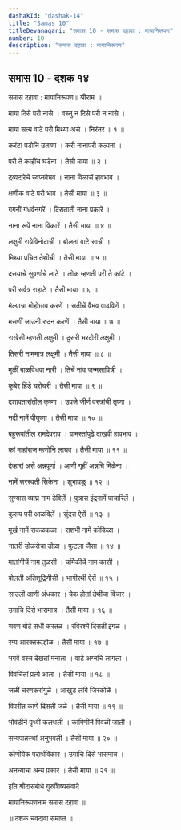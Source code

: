 ```yaml
---
dashakId: "dashak-14"
title: "Samas 10"
titleDevanagari: "समास 10 - समास दहावा : मायानिरूपण"
number: 10
description: "समास दहावा : मायानिरूपण"
---
```


## समास 10 - दशक १४

समास दहावा : मायानिरूपण॥ श्रीराम ॥

माया दिसे परी नासे । वस्तु न दिसे परी न नासे ।

माया सत्य वाटे परी मिथ्या असे । निरंतर ॥ १ ॥

करंटा पडोनि उताणा । करी नानापरी कल्पना ।

परी तें कांहींच घडेना । तैसी माया ॥ २ ॥

द्रव्यदारेचें स्वप्नवैभव । नाना विळासें हावभाव ।

क्षणीक वाटे परी भाव । तैसी माया ॥ ३ ॥

गगनीं गंधर्वनगरें । दिसताती नाना प्रकारें ।

नाना रूपें नाना विकारें । तैसी माया ॥ ४ ॥

लक्षुमी रायेविनोदाची । बोलतां वाटे साची ।

मिथ्या प्रचित तेथीची । तैसी माया ॥ ५ ॥

दसयाचे सुवर्णाचे लाटे । लोक म्हणती परी ते कांटे ।

परी सर्वत्र राहाटे । तैसी माया ॥ ६ ॥

मेल्याचा मोहोछाव करणें । सतीचें वैभव वाढविणें ।

मसणीं जाउनी रुदन करणें । तैसी माया ॥ ७ ॥

राखेसी म्हणती लक्षुमी । दुसरी भरदोरी लक्षुमी ।

तिसरी नाममात्र लक्षुमी । तैसी माया ॥ ८ ॥

मुळीं बाळविधवा नारी । तिचें नांव जन्मसावित्री ।

कुबेर हिंडे घरोघरी । तैसी माया ॥ ९ ॥

दशावतारांतील कृष्णा । उपजे जीर्ण वस्त्रांची तृष्णा ।

नदी नामें पीयुष्णा । तैसी माया ॥ १० ॥

बहुरूपांतील रामदेवराव । ग्रामस्तांपुढे दाखवी हावभाव ।

कां माहांराज म्हणोनि लाघव । तैसी माया ॥ ११ ॥

देव्हारां असे अन्नपूर्णा । आणी गृहीं अन्नचि मिळेना ।

नामें सरस्वती सिकेना । शुभावळु ॥ १२ ॥

सुण्यास व्याघ्र नाम ठेविलें । पुत्रास इंद्रनामें पाचारिलें ।

कुरूप परी आळविलें । सुंदरा ऐसें ॥ १३ ॥

मूर्ख नामें सकळकळा । राशभी नामें कोकिळा ।

नातरी डोळसेचा डोळा । फुटला जैसा ॥ १४ ॥

मातांगीचें नाम तुळसी । चर्मिकीचें नाम कासी ।

बोलती अतिशूद्रिणीसी । भागीरथी ऐसें ॥ १५ ॥

साउली आणी अंधकार । येक होतां तेथीचा विचार ।

उगाचि दिसे भासमात्र । तैसी माया ॥ १६ ॥

श्रवण बोटें संधी करतळ । रविरश्में दिसती इंगळ ।

रम्य आरक्तकल्होळ । तैसी माया ॥ १७ ॥

भगवें वस्त्र देखतां मनाला । वाटे अग्नचि लागला ।

विवंचितां प्रत्ये आला । तैसी माया ॥ १८ ॥

जळीं चरणकरांगुळें । आखुड लांबें जिरकोळें ।

विपरीत काणें दिसती जळें । तैसी माया ॥ १९ ॥

भोवंडीनें पृथ्वी कलथली । कामिणीनें पिवळी जाली ।

सन्यपातस्थां अनुभवली । तैसी माया ॥ २० ॥

कोणीयेक पदार्थविकार । उगाचि दिसे भासमात्र ।

अनन्याचा अन्य प्रकार । तैसी माया ॥ २१ ॥

इति श्रीदासबोधे गुरुशिष्यसंवादे

मायानिरूपणनाम समास दहावा ॥

॥ दशक चवदावा समाप्त ॥